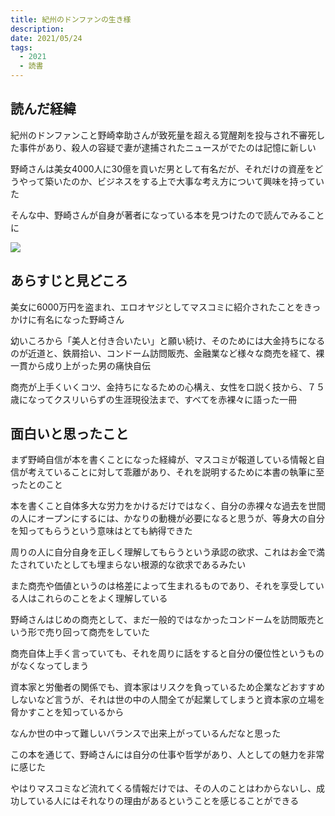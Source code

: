 ```yaml
---
title: 紀州のドンファンの生き様
description: 
date: 2021/05/24
tags:
  - 2021
  - 読書
---
```


## 読んだ経緯

紀州のドンファンこと野崎幸助さんが致死量を超える覚醒剤を投与され不審死した事件があり、殺人の容疑で妻が逮捕されたニュースがでたのは記憶に新しい

野崎さんは美女4000人に30億を貢いだ男として有名だが、それだけの資産をどうやって築いたのか、ビジネスをする上で大事な考え方について興味を持っていた

そんな中、野崎さんが自身が著者になっている本を見つけたので読んでみることに

<a target="_blank"  href="https://www.amazon.co.jp/gp/product/B01NAI2OJU/ref=as_li_tl?ie=UTF8&camp=247&creative=1211&creativeASIN=B01NAI2OJU&linkCode=as2&tag=planetmeron06-22&linkId=c9d3e845f2cd66be08840796fdce16c1"><img border="0" src="//ws-fe.amazon-adsystem.com/widgets/q?_encoding=UTF8&MarketPlace=JP&ASIN=B01NAI2OJU&ServiceVersion=20070822&ID=AsinImage&WS=1&Format=_SL250_&tag=planetmeron06-22" ></a>

## あらすじと見どころ

美女に6000万円を盗まれ、エロオヤジとしてマスコミに紹介されたことをきっかけに有名になった野崎さん

幼いころから「美人と付き合いたい」と願い続け、そのためには大金持ちになるのが近道と、鉄屑拾い、コンドーム訪問販売、金融業など様々な商売を経て、裸一貫から成り上がった男の痛快自伝

商売が上手くいくコツ、金持ちになるための心構え、女性を口説く技から、７５歳になってクスリいらずの生涯現役法まで、すべてを赤裸々に語った一冊

## 面白いと思ったこと

まず野崎自信が本を書くことになった経緯が、マスコミが報道している情報と自信が考えていることに対して乖離があり、それを説明するために本書の執筆に至ったとのこと

本を書くこと自体多大な労力をかけるだけではなく、自分の赤裸々な過去を世間の人にオープンにするには、かなりの動機が必要になると思うが、等身大の自分を知ってもらうという意味はとても納得できた

周りの人に自分自身を正しく理解してもらうという承認の欲求、これはお金で満たされていたとしても埋まらない根源的な欲求であるみたい


また商売や価値というのは格差によって生まれるものであり、それを享受している人はこれらのことをよく理解している

野崎さんはじめの商売として、まだ一般的ではなかったコンドームを訪問販売という形で売り回って商売をしていた

商売自体上手く言っていても、それを周りに話をすると自分の優位性というものがなくなってしまう

資本家と労働者の関係でも、資本家はリスクを負っているため企業などおすすめしないなど言うが、それは世の中の人間全てが起業してしまうと資本家の立場を脅かすことを知っているから

なんか世の中って難しいバランスで出来上がっているんだなと思った


この本を通じて、野崎さんには自分の仕事や哲学があり、人としての魅力を非常に感じた

やはりマスコミなど流れてくる情報だけでは、その人のことはわからないし、成功している人にはそれなりの理由があるということを感じることができる
